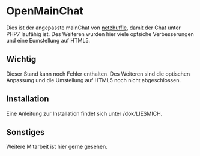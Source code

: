 # OpenMainChat

Dies ist der angepasste mainChat von [netzhuffle](https://github.com/netzhuffle/mainchat), damit der Chat unter PHP7 laufähig ist.
Des Weiteren wurden hier viele optsiche Verbesserungen und eine Eumstellung auf HTML5.

Wichtig
------------
Dieser Stand kann noch Fehler enthalten.
Des Weiteren sind die optischen Anpassung und die Umstellung auf HTML5 noch nicht abgeschlossen.

Installation
------------

Eine Anleitung zur Installation findet sich unter /dok/LIESMICH.

Sonstiges
------------
Weitere Mitarbeit ist hier gerne gesehen.
